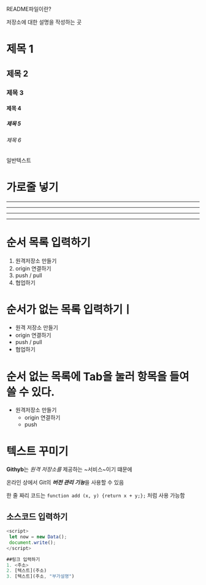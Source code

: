 README파일이란?

저장소에 대한 설명을 작성하는 곳

# 제목 1
## 제목 2
### 제목 3
#### 제목 4
##### 제목 5
###### 제목 6
일반텍스트

# 가로줄 넣기
---
- - - -
****
* * * 

# 순서 목록 입력하기
1. 원격저장소 만들기
2. origin 연결하기
3. push / pull
4. 협업하기

# 순서가 없는 목록 입력하기ㅣ
- 원격 저장소 만들기
- origin 연결하기
- push / pull
- 협업하기

# 순서 없는 목록에 Tab을 눌러 항목을 들여 쓸 수 있다.
- 원격저장소 만들기
    - origin 연결하기
    - push

 # 텍스트 꾸미기
 **Githyb**는 *원격 저장소를* 제공하는 ~서비스~이기 떄문에

 온라인 상에서 Git의 ***버전 관리 기능***을 사용할 수 있음

 한 줄 짜리 코드는 `function add (x, y) {return x + y;};` 처럼 사용 가능함

 ## 소스코드 입력하기
 ```javascript
<script>
  let now = new Data();
  document.write();
</script>

##링크 입력하기
1. <주소>
2. [텍스트](주소)
3. [텍스트](주소, "부가설명")
